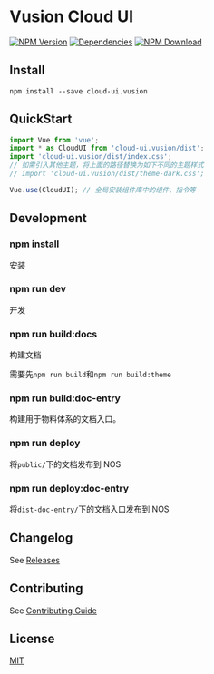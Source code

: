 # Vusion Cloud UI

[![NPM Version][npm-img]][npm-url]
[![Dependencies][david-img]][david-url]
[![NPM Download][download-img]][download-url]

[npm-img]: http://img.shields.io/npm/v/cloud-ui.vusion.svg?style=flat-square
[npm-url]: http://npmjs.org/package/cloud-ui.vusion
[david-img]: http://img.shields.io/david/vusion/cloud-ui.svg?style=flat-square
[david-url]: https://david-dm.org/vusion/cloud-ui
[download-img]: https://img.shields.io/npm/dm/cloud-ui.vusion.svg?style=flat-square
[download-url]: https://npmjs.org/package/cloud-ui.vusion

## Install
``` shell
npm install --save cloud-ui.vusion
```

## QuickStart

``` javascript
import Vue from 'vue';
import * as CloudUI from 'cloud-ui.vusion/dist';
import 'cloud-ui.vusion/dist/index.css';
// 如需引入其他主题，将上面的路径替换为如下不同的主题样式
// import 'cloud-ui.vusion/dist/theme-dark.css';

Vue.use(CloudUI); // 全局安装组件库中的组件、指令等
```

## Development

### npm install

安装

### npm run dev

开发

### npm run build:docs

构建文档

需要先`npm run build`和`npm run build:theme`

### npm run build:doc-entry

构建用于物料体系的文档入口。

### npm run deploy

将`public/`下的文档发布到 NOS

### npm run deploy:doc-entry

将`dist-doc-entry/`下的文档入口发布到 NOS

## Changelog

See [Releases](https://github.com/vusion/cloud-ui/releases)

## Contributing

See [Contributing Guide](https://github.com/vusion/DOCUMENTATION/issues/8)

## License

[MIT](LICENSE)
